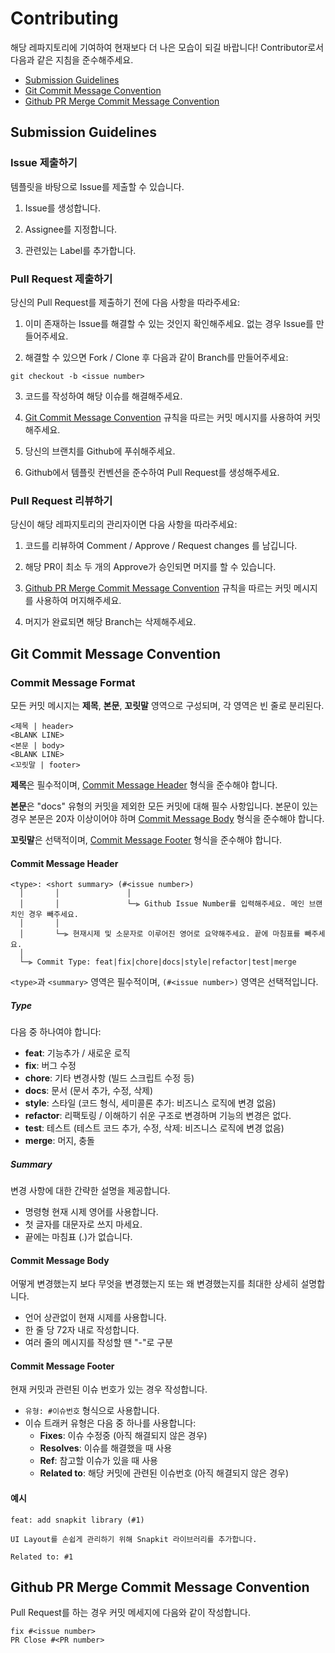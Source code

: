 # Contributing

해당 레파지토리에 기여하여 현재보다 더 나은 모습이 되길 바랍니다! Contributor로서 다음과 같은 지침을 준수해주세요.

 - [Submission Guidelines](#submit)
 - [Git Commit Message Convention](#commit)
 - [Github PR Merge Commit Message Convention](#merge-commit)

## <a name="submit"></a> Submission Guidelines

### Issue 제출하기

템플릿을 바탕으로 Issue를 제출할 수 있습니다.

1. Issue를 생성합니다.

2. Assignee를 지정합니다.

3. 관련있는 Label를 추가합니다.

### Pull Request 제출하기

당신의 Pull Request를 제출하기 전에 다음 사항을 따라주세요:

1. 이미 존재하는 Issue를 해결할 수 있는 것인지 확인해주세요. 없는 경우 Issue를 만들어주세요.

2. 해결할 수 있으면 Fork / Clone 후 다음과 같이 Branch를 만들어주세요:

  ```shell
  git checkout -b <issue number>
  ```

3. 코드를 작성하여 해당 이슈를 해결해주세요.

4. [Git Commit Message Convention](#commit) 규칙을 따르는 커밋 메시지를 사용하여 커밋해주세요.

5. 당신의 브랜치를 Github에 푸쉬해주세요.

6. Github에서 템플릿 컨벤션을 준수하여 Pull Request를 생성해주세요.

### Pull Request 리뷰하기

당신이 해당 레파지토리의 관리자이면 다음 사항을 따라주세요:

1. 코드를 리뷰하여 Comment / Approve / Request changes 를 남깁니다.

2. 해당 PR이 최소 두 개의 Approve가 승인되면 머지를 할 수 있습니다.

3. [Github PR Merge Commit Message Convention](#merge-commit) 규칙을 따르는 커밋 메시지를 사용하여 머지해주세요.

4. 머지가 완료되면 해당 Branch는 삭제해주세요.


## <a name="commit"></a> Git Commit Message Convention

### Commit Message Format

모든 커밋 메시지는 **제목**, **본문**, **꼬릿말** 영역으로 구성되며, 각 영역은 빈 줄로 분리된다.

```
<제목 | header>
<BLANK LINE>
<본문 | body>
<BLANK LINE>
<꼬릿말 | footer>
```

**제목**은 필수적이며, [Commit Message Header](#commit-header) 형식을 준수해야 합니다.

**본문**은 "docs" 유형의 커밋을 제외한 모든 커밋에 대해 필수 사항입니다. 본문이 있는 경우 본문은 20자 이상이어야 하며 [Commit Message Body](#commit-body) 형식을 준수해야 합니다.

**꼬릿말**은 선택적이며, [Commit Message Footer](#commit-footer) 형식을 준수해야 합니다.

#### <a name="commit-header"></a>Commit Message Header
```
<type>: <short summary> (#<issue number>)
  │       │               │
  │       │               └─⫸ Github Issue Number를 입력해주세요. 메인 브랜치인 경우 빼주세요.
  │       │
  │       └─⫸ 현재시제 및 소문자로 이루어진 영어로 요약해주세요. 끝에 마침표를 빼주세요.
  │
  └─⫸ Commit Type: feat|fix|chore|docs|style|refactor|test|merge
```

`<type>`과 `<summary>` 영역은 필수적이며, `(#<issue number>)` 영역은 선택적입니다.

##### Type
다음 중 하나여야 합니다:

* **feat**: 기능추가 / 새로운 로직
* **fix**: 버그 수정
* **chore**: 기타 변경사항 (빌드 스크립트 수정 등)
* **docs**: 문서 (문서 추가, 수정, 삭제)
* **style**: 스타일 (코드 형식, 세미콜론 추가: 비즈니스 로직에 변경 없음)
* **refactor**: 리팩토링 / 이해하기 쉬운 구조로 변경하며 기능의 변경은 없다.
* **test**: 테스트 (테스트 코드 추가, 수정, 삭제: 비즈니스 로직에 변경 없음)
* **merge**:  머지, 충돌

##### Summary

변경 사항에 대한 간략한 설명을 제공합니다.

* 명령형 현재 시제 영어를 사용합니다.
* 첫 글자를 대문자로 쓰지 마세요.
* 끝에는 마침표 (.)가 없습니다.

#### <a name="commit-body"></a>Commit Message Body

어떻게 변경했는지 보다 무엇을 변경했는지 또는 왜 변경했는지를 최대한 상세히 설명합니다.

* 언어 상관없이 현재 시제를 사용합니다.
* 한 줄 당 72자 내로 작성합니다.
* 여러 줄의 메시지를 작성할 땐 "-"로 구분

#### <a name="commit-footer"></a>Commit Message Footer

현재 커밋과 관련된 이슈 번호가 있는 경우 작성합니다.

* `유형: #이슈번호` 형식으로 사용합니다.
* 이슈 트래커 유형은 다음 중 하나를 사용합니다:
    * **Fixes**: 이슈 수정중 (아직 해결되지 않은 경우)
    * **Resolves**: 이슈를 해결했을 때 사용
    * **Ref**: 참고할 이슈가 있을 때 사용
    * **Related to**: 해당 커밋에 관련된 이슈번호 (아직 해결되지 않은 경우)

#### 예시

```
feat: add snapkit library (#1)

UI Layout를 손쉽게 관리하기 위해 Snapkit 라이브러리를 추가합니다.

Related to: #1
```

## <a name="merge-commit"></a> Github PR Merge Commit Message Convention

Pull Request를 하는 경우 커밋 메세지에 다음와 같이 작성합니다.

```
fix #<issue number>
PR Close #<PR number>
```




